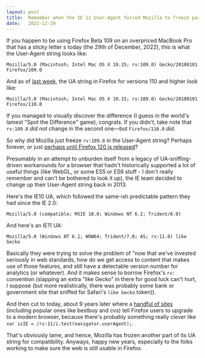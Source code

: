 ```yaml
---
layout: post
title:  Remember when the IE 11 User-Agent forced Mozilla to freeze part of its User-Agent string (last week)
date:   2022-12-29
---
```


If you happen to be using Firefox Beta 109 on an overpriced MacBook Pro that has a sticky letter s today (the 29th of December, 2022), this is what the User-Agent string looks like:

`Mozilla/5.0 (Macintosh; Intel Mac OS X 10.15; rv:109.0) Gecko/20100101 Firefox/109.0`

And as of [last week][bug], the UA string in Firefox for versions 110 and higher look like:

`Mozilla/5.0 (Macintosh; Intel Mac OS X 10.15; rv:109.0) Gecko/20100101 Firefox/110.0`

If you managed to visually discover the difference (I guess in the world's lamest "Spot the Difference" game), congrats. If you didn't, take note that `rv:109.0` _did not_ change in the second one&mdash;but `Firefox/110.0` _did_.

So why did Mozilla just freeze `rv:109.0` in the User-Agent string? Perhaps forever, or just [perhaps until Firefox 120 is released][bug2]?

Presumably in an attempt to unburden itself from a legacy of UA-sniffing-driven workarounds for a browser that hadn't historically supported a lot of useful things (like WebGL, or some ES5 or ES6 stuff - I don't really remember and can't be bothered to look it up), the IE team decided to change up their User-Agent string back in 2013.

Here's the IE10 UA, which followed the same-ish predictable pattern they had since the IE 2.0:

`Mozilla/5.0 (compatible; MSIE 10.0; Windows NT 6.2; Trident/6.0)`

And here's an IE11 UA:

`Mozilla/5.0 (Windows NT 6.1; WOW64; Trident/7.0; AS; rv:11.0) like Gecko`

Basically they were trying to solve the problem of "now that we've invested seriously in web standards, how do we get access to content that makes use of those features, and still have a detectable version number for analytics (or whatever). And it makes sense to borrow Firefox's `rv:` convention (slapping an extra "like Gecko" in there for good luck can't hurt, I suppose (but more realistically, there was probably some bank or government site that sniffed for Safari's `like Gecko` token)).

And then cut to today, about 9 years later where a [handful of sites][110] (including popular ones like bestbuy and cvs) tell Firefox users to upgrade to a modern browser, because there's probably something really clever like `var isIE = /rv:11/i.test(navigator.userAgent);`.

That's obviously lame, and hence, Mozilla has frozen another part of its UA string for compatibility. Anyways, happy new years, especially to the folks working to make sure the web is still usable in Firefox.


 [bug]: https://bugzilla.mozilla.org/show_bug.cgi?id=1805967
 [bug2]: https://bugzilla.mozilla.org/show_bug.cgi?id=1806690
 [c14]: https://bugzilla.mozilla.org/show_bug.cgi?id=1805967#c14
 [ieua]: https://web.archive.org/web/20080221094426/http://msdn2.microsoft.com/en-us/library/ms537509.aspx
 [110]: https://github.com/webcompat/web-bugs/labels/version110